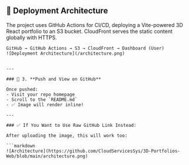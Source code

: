## 🚀 Deployment Architecture

The project uses GitHub Actions for CI/CD, deploying a Vite-powered 3D React portfolio to an S3 bucket. CloudFront serves the static content globally with HTTPS.

```plaintext
GitHub → GitHub Actions → S3 → CloudFront → Dashboard (User)
![Deployment Architecture](/architecture.png)


---

### 🔹 3. **Push and View on GitHub**

Once pushed:
- Visit your repo homepage
- Scroll to the `README.md`
- ✅ Image will render inline!

---

### ✅ If You Want to Use Raw GitHub Link Instead:

After uploading the image, this will work too:

```markdown
![Architecture](https://github.com/CloudServicesSys/3D-Portfolios-Web/blob/main/architecture.png)
